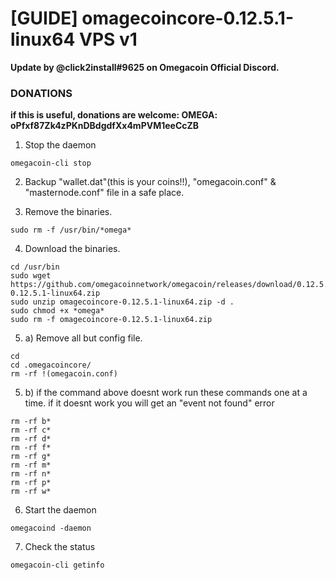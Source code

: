 # [GUIDE] omagecoincore-0.12.5.1-linux64 VPS v1 
**Update by @click2install#9625 on Omegacoin Official Discord.**

### DONATIONS
**if this is useful, donations are welcome: OMEGA: oPfxf87Zk4zPKnDBdgdfXx4mPVM1eeCcZB**

1. Stop the daemon
```
omegacoin-cli stop
 ```
2. Backup "wallet.dat"(this is your coins!!), "omegacoin.conf" & "masternode.conf" file in a safe place.

3. Remove the binaries.
```
sudo rm -f /usr/bin/*omega*
``` 
4. Download the binaries.
```
cd /usr/bin
sudo wget https://github.com/omegacoinnetwork/omegacoin/releases/download/0.12.5.1/omagecoincore-0.12.5.1-linux64.zip
sudo unzip omagecoincore-0.12.5.1-linux64.zip -d .
sudo chmod +x *omega*
sudo rm -f omagecoincore-0.12.5.1-linux64.zip
```
5. a) Remove all but config file.
```
cd
cd .omegacoincore/
rm -rf !(omegacoin.conf)
```
5. b) if the command above doesnt work run these commands one at a time.
if it doesnt work you will get an "event not found" error
```
rm -rf b*
rm -rf c*
rm -rf d*
rm -rf f*
rm -rf g*
rm -rf m*
rm -rf n*
rm -rf p*
rm -rf w*
```
6. Start the daemon
```
omegacoind -daemon
```
7. Check the status
```
omegacoin-cli getinfo
```
